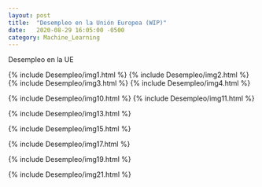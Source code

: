 ```yaml
---
layout: post
title:  "Desempleo en la Unión Europea (WIP)"
date:   2020-08-29 16:05:00 -0500
category: Machine_Learning
---
```


Desempleo en la UE

<!--more-->

{% include Desempleo/img1.html %}
{% include Desempleo/img2.html %}
{% include Desempleo/img3.html %}
{% include Desempleo/img4.html %}


{% include Desempleo/img10.html %}
{% include Desempleo/img11.html %}

{% include Desempleo/img13.html %}

{% include Desempleo/img15.html %}

{% include Desempleo/img17.html %}

{% include Desempleo/img19.html %}

{% include Desempleo/img21.html %}
